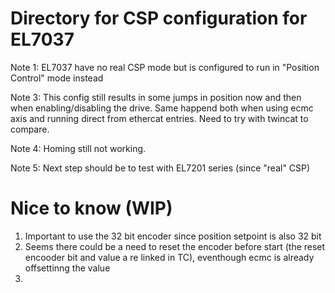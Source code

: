 # Directory for CSP configuration for EL7037
Note 1: EL7037 have no real CSP mode but is configured to run in "Position Control" mode instead

Note 3: This config still results in some jumps in position now and then when enabling/disabling the drive.
Same happend both when using ecmc axis and running direct from ethercat entries. Need to try with twincat to compare.

Note 4: Homing still not working.

Note 5: Next step should be to test with EL7201 series (since "real" CSP)

# Nice to know (WIP)
1. Important to use the 32 bit encoder since position setpoint is also 32 bit 
2. Seems there could be a need to reset the encoder before start (the reset encooder bit and value a re linked in TC), eventhough ecmc is already offsettinng the value
3. 
